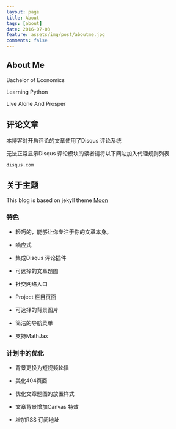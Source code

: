 ```yaml
---
layout: page
title: About
tags: [about]
date: 2016-07-03
feature: assets/img/post/aboutme.jpg
comments: false
---
```


## About Me

Bachelor of Economics

Learning Python

Live Alone And Prosper

## 评论文章

本博客对开启评论的文章使用了Disqus 评论系统

无法正常显示Disqus 评论模块的读者请将以下网站加入代理规则列表

    disqus.com

## 关于主题

This blog is based on jekyll theme [Moon](https://github.com/TaylanTatli/Moon)

### 特色

* 轻巧的，能够让你专注于你的文章本身。

* 响应式

* 集成Disqus 评论插件

* 可选择的文章题图

* 社交网络入口

* Project 栏目页面

* 可选择的背景图片

* 简洁的导航菜单

* 支持MathJax

### 计划中的优化

* 背景更换为短视频轮播

* 美化404页面

* 优化文章题图的放置样式

* 文章背景增加Canvas 特效

* 增加RSS 订阅地址
